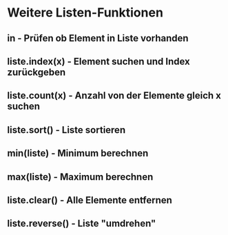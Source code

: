 # Weitere Listen-Funktionen

## in - Prüfen ob Element in Liste vorhanden

## liste.index(x) - Element suchen und Index zurückgeben

## liste.count(x) - Anzahl von der Elemente gleich x suchen

## liste.sort() - Liste sortieren

## min(liste) - Minimum berechnen

## max(liste) - Maximum berechnen


## liste.clear() - Alle Elemente entfernen


## liste.reverse() - Liste "umdrehen"









